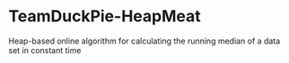 # TeamDuckPie-HeapMeat
Heap-based online algorithm for calculating the running median of a data set in constant time
